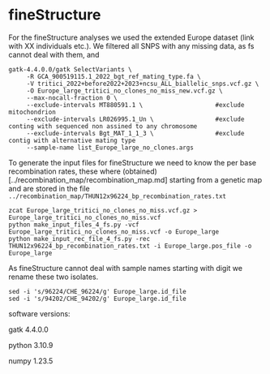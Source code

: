 # fineStructure

For the fineStructure analyses we used the extended Europe dataset (link with XX individuals etc.).
We filtered all SNPS with any missing data, as fs cannot deal with them, and 

```
gatk-4.4.0.0/gatk SelectVariants \
     -R GCA_900519115.1_2022_bgt_ref_mating_type.fa \
     -V tritici_2022+before2022+2023+ncsu_ALL_biallelic_snps.vcf.gz \
     -O Europe_large_tritici_no_clones_no_miss_new.vcf.gz \
     --max-nocall-fraction 0 \
     --exclude-intervals MT880591.1 \                    #exclude mitochondrion
     --exclude-intervals LR026995.1_Un \                 #exclude conting with sequenced non assined to any chromosome
     --exclude-intervals Bgt_MAT_1_1_3 \                 #exclude contig with alternative mating type
     --sample-name list_Europe_large_no_clones.args      
```



To generate the input files for fineStructure we need to know the per base recombination rates, these where (obtained)[../recombination_map/recombination_map.md] starting from a genetic map and are stored in the file `../recombination_map/THUN12x96224_bp_recombination_rates.txt`


```
zcat Europe_large_tritici_no_clones_no_miss.vcf.gz > Europe_large_tritici_no_clones_no_miss.vcf
python make_input_files_4_fs.py -vcf Europe_large_tritici_no_clones_no_miss.vcf -o Europe_large
python make_input_rec_file_4_fs.py -rec THUN12x96224_bp_recombination_rates.txt -i Europe_large.pos_file -o Europe_large
```


As fineStructure cannot deal with sample names starting with digit we rename these two isolates.
```
sed -i 's/96224/CHE_96224/g' Europe_large.id_file
sed -i 's/94202/CHE_94202/g' Europe_large.id_file
```

software versions:

gatk 4.4.0.0

python 3.10.9

numpy 1.23.5

